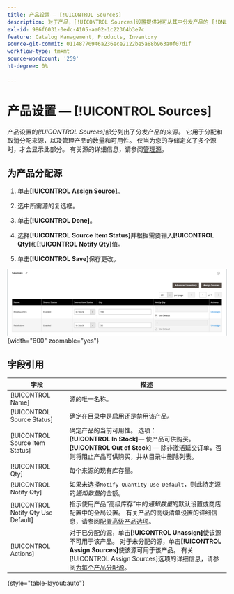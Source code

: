 ```yaml
---
title: 产品设置 — [!UICONTROL Sources]
description: 对于产品，[!UICONTROL Sources]设置提供对可从其中分发产品的 [!DNL Inventory Management] 源的访问权限。
exl-id: 986f6031-0edc-4105-aa02-1c22364b3e7c
feature: Catalog Management, Products, Inventory
source-git-commit: 01148770946a236ece2122be5a88b963a0f07d1f
workflow-type: tm+mt
source-wordcount: '259'
ht-degree: 0%

---
```


# 产品设置 — [!UICONTROL Sources]

产品设置的&#x200B;_[!UICONTROL Sources]_&#x200B;部分列出了分发产品的来源。 它用于分配和取消分配来源，以及管理产品的数量和可用性。 仅当为您的存储定义了多个源时，才会显示此部分。 有关源的详细信息，请参阅[管理源](../inventory-management/sources-manage.md)。

## 为产品分配源

1. 单击&#x200B;**[!UICONTROL Assign Source]**。

1. 选中所需源的复选框。

1. 单击&#x200B;**[!UICONTROL Done]**。

1. 选择&#x200B;**[!UICONTROL Source Item Status]**&#x200B;并根据需要输入&#x200B;**[!UICONTROL Qty]**&#x200B;和&#x200B;**[!UICONTROL Notify Qty]**&#x200B;值。

1. 单击&#x200B;**[!UICONTROL Save]**&#x200B;保存更改。

![源视图](./assets/catalog-sources-list.png){width="600" zoomable="yes"}

## 字段引用

| 字段 | 描述 |
|--- |--- |
| [!UICONTROL Name] | 源的唯一名称。 |
| [!UICONTROL Source Status] | 确定在目录中是启用还是禁用该产品。 |
| [!UICONTROL Source Item Status] | 确定产品的当前可用性。 选项： <br />**[!UICONTROL In Stock]**— 使产品可供购买。<br />**[!UICONTROL Out of Stock]** — 除非激活延交订单，否则将阻止产品可供购买，并从目录中删除列表。 |
| [!UICONTROL Qty] | 每个来源的现有库存量。 |
| [!UICONTROL Notify Qty] | 如果未选择`Notify Quantity Use Default`，则此特定源的&#x200B;_通知数量_&#x200B;的金额。 |
| [!UICONTROL Notify Qty Use Default] | 指示使用产品“高级库存”中的&#x200B;_通知数量_&#x200B;的默认设置或商店配置中的全局设置。 有关产品的高级清单设置的详细信息，请参阅[配置高级产品选项](../inventory-management/product-options.md)。 |
| [!UICONTROL Actions] | 对于已分配的源，单击&#x200B;**[!UICONTROL Unassign]**&#x200B;使该源不可用于该产品。 对于未分配的源，单击&#x200B;**[!UICONTROL Assign Sources]**&#x200B;使该源可用于该产品。 有关[!UICONTROL Assign Sources]选项的详细信息，请参阅[为每个产品分配源](../inventory-management/sources-assign-per-product.md)。 |

{style="table-layout:auto"}
